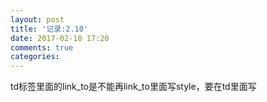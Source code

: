 ```yaml
---
layout: post
title: '记录:2.10'
date: 2017-02-10 17:20
comments: true
categories: 
---
```

td标签里面的link_to是不能再link_to里面写style，要在td里面写